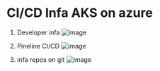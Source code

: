 # CI/CD Infa AKS on azure 

1. Developer infa
![image](https://github.com/Nadh2413/aks-dp-tf/assets/117442476/44380417-c4d2-47fb-ba50-dd7a05e521dc)

2. Pineline CI/CD
   ![image](https://github.com/Nadh2413/aks-dp-tf/assets/117442476/7861c56f-2566-4ea0-aa5e-b5c2ea71c50b)

3. infa repos on git
   ![image](https://github.com/Nadh2413/aks-dp-tf/assets/117442476/174ff0d6-1b96-4f65-8c7f-35d73bba406f)
